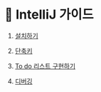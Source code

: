 # 🐾 IntelliJ 가이드

1. [설치하기](https://github.com/heewonim131/intellij-guide/tree/main/ch01#-intellij-설치하기)

2. [단축키](https://github.com/heewonim131/intellij-guide/tree/main/ch02#-intellij-단축키-모음)

3. [To do 리스트 구현하기](https://github.com/heewonim131/intellij-guide/tree/main/ch03#-to-do-list-구현하기)

4. [디버깅](https://github.com/heewonim131/intellij-guide/tree/main/ch04#-디버깅)
